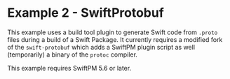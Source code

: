 # Example 2 - SwiftProtobuf

This example uses a build tool plugin to generate Swift code from ``.proto`` files during a build of a Swift Package. It currently requires a modified fork of the `swift-protobuf` which adds a SwiftPM plugin script as well (temporarily) a binary of the `protoc` compiler.

This example requires SwiftPM 5.6 or later.
